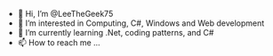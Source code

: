 - 👋 Hi, I’m @LeeTheGeek75
- 👀 I’m interested in Computing, C#, Windows and Web development
- 🌱 I’m currently learning .Net, coding patterns, and C#
- 📫 How to reach me ...

<!---
LeeTheGeek75/LeeTheGeek75 is a ✨ special ✨ repository because its `README.md` (this file) appears on your GitHub profile.
You can click the Preview link to take a look at your changes.
--->
